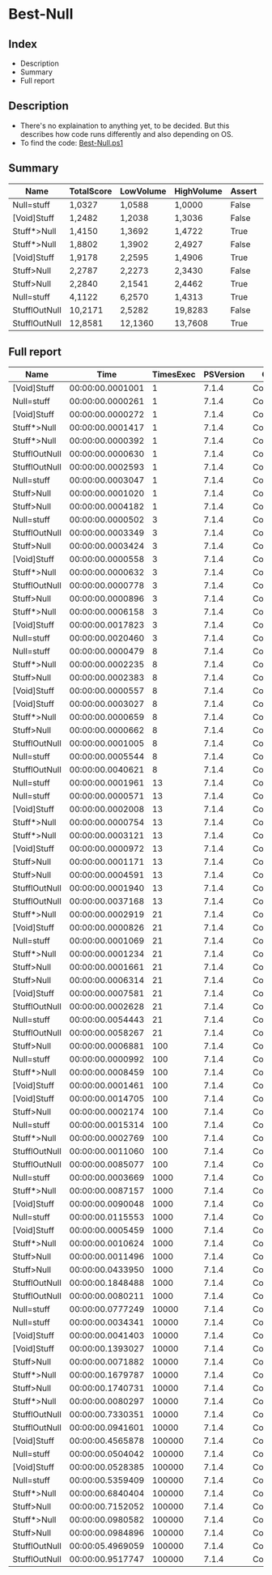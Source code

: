 # Best-Null
## Index
- Description
- Summary
- Full report
## Description
- There's no explaination to anything yet, to be decided. But this describes how code runs differently and also depending on OS.
- To find the code: [Best-Null.ps1](/PerformanceTests/Best-Null.ps1 )
## Summary
|Name|TotalScore|LowVolume|HighVolume|Assert|OS|
|---|---|---|---|---|---|
|Null=stuff|1,0327|1,0588|1,0000|False|Win|
|[Void]Stuff|1,2482|1,2038|1,3036|False|Win|
|Stuff*>Null|1,4150|1,3692|1,4722|True|Mac|
|Stuff*>Null|1,8802|1,3902|2,4927|False|Win|
|[Void]Stuff|1,9178|2,2595|1,4906|True|Mac|
|Stuff>Null|2,2787|2,2273|2,3430|False|Win|
|Stuff>Null|2,2840|2,1541|2,4462|True|Mac|
|Null=stuff|4,1122|6,2570|1,4313|True|Mac|
|StufflOutNull|10,2171|2,5282|19,8283|False|Win|
|StufflOutNull|12,8581|12,1360|13,7608|True|Mac|
## Full report
|Name|Time|TimesExec|PSVersion|CLR|WorkSet|Total|Assert|Max|Min|Samples|Score|OS|
|---|---|---|---|---|---|---|---|---|---|---|---|---|
|[Void]Stuff|00:00:00.0001001|1|7.1.4|CoreCLR|86016|00:00:00.0010008|True|00:00:00.0005070|00:00:00.0000443|10|1|Mac|
|Null=stuff|00:00:00.0000261|1|7.1.4|CoreCLR|352256|00:00:00.0002613|False|00:00:00.0001774|00:00:00.0000083|10|1|Win|
|[Void]Stuff|00:00:00.0000272|1|7.1.4|CoreCLR|20480|00:00:00.0002719|False|00:00:00.0001881|00:00:00.0000088|10|1,0421455938697317|Win|
|Stuff*>Null|00:00:00.0001417|1|7.1.4|CoreCLR|0|00:00:00.0014167|True|00:00:00.0006835|00:00:00.0000631|10|1,4155844155844155|Mac|
|Stuff*>Null|00:00:00.0000392|1|7.1.4|CoreCLR|0|00:00:00.0003923|False|00:00:00.0002569|00:00:00.0000125|10|1,5019157088122606|Win|
|StufflOutNull|00:00:00.0000630|1|7.1.4|CoreCLR|0|00:00:00.0006298|False|00:00:00.0004325|00:00:00.0000200|10|2,413793103448276|Win|
|StufflOutNull|00:00:00.0002593|1|7.1.4|CoreCLR|0|00:00:00.0025928|True|00:00:00.0014171|00:00:00.0000969|10|2,5904095904095903|Mac|
|Null=stuff|00:00:00.0003047|1|7.1.4|CoreCLR|434176|00:00:00.0030466|True|00:00:00.0022137|00:00:00.0000511|10|3,043956043956044|Mac|
|Stuff>Null|00:00:00.0001020|1|7.1.4|CoreCLR|8192|00:00:00.0010198|False|00:00:00.0008916|00:00:00.0000122|10|3,9080459770114944|Win|
|Stuff>Null|00:00:00.0004182|1|7.1.4|CoreCLR|16384|00:00:00.0041821|True|00:00:00.0026525|00:00:00.0000852|10|4,177822177822178|Mac|
|Null=stuff|00:00:00.0000502|3|7.1.4|CoreCLR|8192|00:00:00.0005024|False|00:00:00.0003126|00:00:00.0000170|10|1|Win|
|StufflOutNull|00:00:00.0003349|3|7.1.4|CoreCLR|16384|00:00:00.0033491|True|00:00:00.0014173|00:00:00.0001387|10|1|Mac|
|Stuff>Null|00:00:00.0003424|3|7.1.4|CoreCLR|24576|00:00:00.0034244|True|00:00:00.0018598|00:00:00.0001130|10|1,0223947446999104|Mac|
|[Void]Stuff|00:00:00.0000558|3|7.1.4|CoreCLR|0|00:00:00.0005576|False|00:00:00.0003244|00:00:00.0000176|10|1,1115537848605577|Win|
|Stuff*>Null|00:00:00.0000632|3|7.1.4|CoreCLR|4096|00:00:00.0006318|False|00:00:00.0003387|00:00:00.0000238|10|1,2589641434262948|Win|
|StufflOutNull|00:00:00.0000778|3|7.1.4|CoreCLR|0|00:00:00.0007785|False|00:00:00.0003604|00:00:00.0000396|10|1,549800796812749|Win|
|Stuff>Null|00:00:00.0000896|3|7.1.4|CoreCLR|0|00:00:00.0008960|False|00:00:00.0004987|00:00:00.0000394|10|1,7848605577689243|Win|
|Stuff*>Null|00:00:00.0006158|3|7.1.4|CoreCLR|0|00:00:00.0061583|True|00:00:00.0039349|00:00:00.0000836|10|1,8387578381606449|Mac|
|[Void]Stuff|00:00:00.0017823|3|7.1.4|CoreCLR|0|00:00:00.0178229|True|00:00:00.0166857|00:00:00.0001089|10|5,321887130486712|Mac|
|Null=stuff|00:00:00.0020460|3|7.1.4|CoreCLR|8192|00:00:00.0204599|True|00:00:00.0192269|00:00:00.0000847|10|6,109286354135563|Mac|
|Null=stuff|00:00:00.0000479|8|7.1.4|CoreCLR|0|00:00:00.0004790|False|00:00:00.0002936|00:00:00.0000185|10|1|Win|
|Stuff*>Null|00:00:00.0002235|8|7.1.4|CoreCLR|32768|00:00:00.0022346|True|00:00:00.0011051|00:00:00.0000911|10|1|Mac|
|Stuff>Null|00:00:00.0002383|8|7.1.4|CoreCLR|12288|00:00:00.0023827|True|00:00:00.0012442|00:00:00.0001123|10|1,0662192393736019|Mac|
|[Void]Stuff|00:00:00.0000557|8|7.1.4|CoreCLR|0|00:00:00.0005572|False|00:00:00.0003338|00:00:00.0000185|10|1,162839248434238|Win|
|[Void]Stuff|00:00:00.0003027|8|7.1.4|CoreCLR|12288|00:00:00.0030270|True|00:00:00.0010818|00:00:00.0001204|10|1,3543624161073826|Mac|
|Stuff*>Null|00:00:00.0000659|8|7.1.4|CoreCLR|0|00:00:00.0006588|False|00:00:00.0003389|00:00:00.0000338|10|1,3757828810020878|Win|
|Stuff>Null|00:00:00.0000662|8|7.1.4|CoreCLR|4096|00:00:00.0006622|False|00:00:00.0003643|00:00:00.0000313|10|1,3820459290187892|Win|
|StufflOutNull|00:00:00.0001005|8|7.1.4|CoreCLR|0|00:00:00.0010052|False|00:00:00.0003668|00:00:00.0000686|10|2,0981210855949897|Win|
|Null=stuff|00:00:00.0005544|8|7.1.4|CoreCLR|73728|00:00:00.0055437|True|00:00:00.0035843|00:00:00.0000779|10|2,4805369127516776|Mac|
|StufflOutNull|00:00:00.0040621|8|7.1.4|CoreCLR|24576|00:00:00.0406214|True|00:00:00.0324994|00:00:00.0002527|10|18,174944071588367|Mac|
|Null=stuff|00:00:00.0001961|13|7.1.4|CoreCLR|0|00:00:00.0019608|True|00:00:00.0010632|00:00:00.0000874|10|1|Mac|
|Null=stuff|00:00:00.0000571|13|7.1.4|CoreCLR|4096|00:00:00.0005708|False|00:00:00.0003666|00:00:00.0000207|10|1|Win|
|[Void]Stuff|00:00:00.0002008|13|7.1.4|CoreCLR|0|00:00:00.0020079|True|00:00:00.0009598|00:00:00.0001019|10|1,023967363590005|Mac|
|Stuff*>Null|00:00:00.0000754|13|7.1.4|CoreCLR|0|00:00:00.0007536|False|00:00:00.0003508|00:00:00.0000423|10|1,320490367775832|Win|
|Stuff*>Null|00:00:00.0003121|13|7.1.4|CoreCLR|32768|00:00:00.0031213|True|00:00:00.0013323|00:00:00.0001323|10|1,5915349311575726|Mac|
|[Void]Stuff|00:00:00.0000972|13|7.1.4|CoreCLR|0|00:00:00.0009724|False|00:00:00.0005972|00:00:00.0000346|10|1,702276707530648|Win|
|Stuff>Null|00:00:00.0001171|13|7.1.4|CoreCLR|0|00:00:00.0011714|False|00:00:00.0005125|00:00:00.0000592|10|2,050788091068301|Win|
|Stuff>Null|00:00:00.0004591|13|7.1.4|CoreCLR|16384|00:00:00.0045908|True|00:00:00.0021919|00:00:00.0001708|10|2,341152473227945|Mac|
|StufflOutNull|00:00:00.0001940|13|7.1.4|CoreCLR|12288|00:00:00.0019399|False|00:00:00.0006790|00:00:00.0001240|10|3,3975481611208407|Win|
|StufflOutNull|00:00:00.0037168|13|7.1.4|CoreCLR|24576|00:00:00.0371683|True|00:00:00.0325451|00:00:00.0002862|10|18,9535951045385|Mac|
|Stuff*>Null|00:00:00.0002919|21|7.1.4|CoreCLR|16384|00:00:00.0029188|True|00:00:00.0012436|00:00:00.0001329|10|1|Mac|
|[Void]Stuff|00:00:00.0000826|21|7.1.4|CoreCLR|0|00:00:00.0008264|False|00:00:00.0004830|00:00:00.0000328|10|1|Win|
|Null=stuff|00:00:00.0001069|21|7.1.4|CoreCLR|0|00:00:00.0010691|False|00:00:00.0005502|00:00:00.0000296|10|1,2941888619854722|Win|
|Stuff*>Null|00:00:00.0001234|21|7.1.4|CoreCLR|8192|00:00:00.0012336|False|00:00:00.0005344|00:00:00.0000754|10|1,4939467312348669|Win|
|Stuff>Null|00:00:00.0001661|21|7.1.4|CoreCLR|0|00:00:00.0016614|False|00:00:00.0005761|00:00:00.0000932|10|2,0108958837772395|Win|
|Stuff>Null|00:00:00.0006314|21|7.1.4|CoreCLR|4096|00:00:00.0063136|True|00:00:00.0033556|00:00:00.0001201|10|2,1630695443645083|Mac|
|[Void]Stuff|00:00:00.0007581|21|7.1.4|CoreCLR|20480|00:00:00.0075811|True|00:00:00.0053783|00:00:00.0000959|10|2,597122302158273|Mac|
|StufflOutNull|00:00:00.0002628|21|7.1.4|CoreCLR|0|00:00:00.0026282|False|00:00:00.0006288|00:00:00.0001564|10|3,181598062953995|Win|
|Null=stuff|00:00:00.0054443|21|7.1.4|CoreCLR|253952|00:00:00.0544431|True|00:00:00.0531480|00:00:00.0001327|10|18,651250428228845|Mac|
|StufflOutNull|00:00:00.0058267|21|7.1.4|CoreCLR|57344|00:00:00.0582673|True|00:00:00.0507506|00:00:00.0004030|10|19,96128811236725|Mac|
|Stuff>Null|00:00:00.0006881|100|7.1.4|CoreCLR|0|00:00:00.0068810|True|00:00:00.0018516|00:00:00.0002702|10|1|Mac|
|Null=stuff|00:00:00.0000992|100|7.1.4|CoreCLR|36864|00:00:00.0009918|False|00:00:00.0004652|00:00:00.0000386|10|1|Win|
|Stuff*>Null|00:00:00.0008459|100|7.1.4|CoreCLR|24576|00:00:00.0084589|True|00:00:00.0018231|00:00:00.0002946|10|1,2293271326842028|Mac|
|[Void]Stuff|00:00:00.0001461|100|7.1.4|CoreCLR|4096|00:00:00.0014614|False|00:00:00.0007050|00:00:00.0000377|10|1,4727822580645162|Win|
|[Void]Stuff|00:00:00.0014705|100|7.1.4|CoreCLR|20480|00:00:00.0147048|True|00:00:00.0078011|00:00:00.0001790|10|2,1370440342973405|Mac|
|Stuff>Null|00:00:00.0002174|100|7.1.4|CoreCLR|0|00:00:00.0021741|False|00:00:00.0005744|00:00:00.0001145|10|2,191532258064516|Win|
|Null=stuff|00:00:00.0015314|100|7.1.4|CoreCLR|24576|00:00:00.0153143|True|00:00:00.0087780|00:00:00.0002205|10|2,225548612120331|Mac|
|Stuff*>Null|00:00:00.0002769|100|7.1.4|CoreCLR|0|00:00:00.0027691|False|00:00:00.0008964|00:00:00.0001003|10|2,7913306451612905|Win|
|StufflOutNull|00:00:00.0011060|100|7.1.4|CoreCLR|53248|00:00:00.0110604|False|00:00:00.0020944|00:00:00.0008834|10|11,149193548387096|Win|
|StufflOutNull|00:00:00.0085077|100|7.1.4|CoreCLR|958464|00:00:00.0850768|True|00:00:00.0582787|00:00:00.0017094|10|12,364045923557622|Mac|
|Null=stuff|00:00:00.0003669|1000|7.1.4|CoreCLR|4096|00:00:00.0036687|False|00:00:00.0012256|00:00:00.0002281|10|1|Win|
|Stuff*>Null|00:00:00.0087157|1000|7.1.4|CoreCLR|-2093056|00:00:00.0871568|True|00:00:00.0599832|00:00:00.0019259|10|1|Mac|
|[Void]Stuff|00:00:00.0090048|1000|7.1.4|CoreCLR|-311296|00:00:00.0900483|True|00:00:00.0368561|00:00:00.0012027|10|1,0331700265038952|Mac|
|Null=stuff|00:00:00.0115553|1000|7.1.4|CoreCLR|28672|00:00:00.1155533|True|00:00:00.0600648|00:00:00.0011463|10|1,3258028615028052|Mac|
|[Void]Stuff|00:00:00.0005459|1000|7.1.4|CoreCLR|8192|00:00:00.0054590|False|00:00:00.0013528|00:00:00.0004166|10|1,487871354592532|Win|
|Stuff*>Null|00:00:00.0010624|1000|7.1.4|CoreCLR|2965504|00:00:00.0106245|False|00:00:00.0029362|00:00:00.0004793|10|2,895611883346961|Win|
|Stuff>Null|00:00:00.0011496|1000|7.1.4|CoreCLR|3702784|00:00:00.0114963|False|00:00:00.0034874|00:00:00.0004537|10|3,133278822567457|Win|
|Stuff>Null|00:00:00.0433950|1000|7.1.4|CoreCLR|5509120|00:00:00.4339498|True|00:00:00.2728945|00:00:00.0017915|10|4,978946039904999|Mac|
|StufflOutNull|00:00:00.1848488|1000|7.1.4|CoreCLR|-1159168|00:00:01.8484885|True|00:00:00.3632181|00:00:00.0555290|10|21,208715306860036|Mac|
|StufflOutNull|00:00:00.0080211|1000|7.1.4|CoreCLR|1425408|00:00:00.0802112|False|00:00:00.0105712|00:00:00.0064887|10|21,86181520850368|Win|
|Null=stuff|00:00:00.0777249|10000|7.1.4|CoreCLR|-450560|00:00:00.7772492|True|00:00:00.1221754|00:00:00.0194837|10|1|Mac|
|Null=stuff|00:00:00.0034341|10000|7.1.4|CoreCLR|77824|00:00:00.0343413|False|00:00:00.0060723|00:00:00.0022065|10|1|Win|
|[Void]Stuff|00:00:00.0041403|10000|7.1.4|CoreCLR|-438272|00:00:00.0414027|False|00:00:00.0069060|00:00:00.0023944|10|1,2056434000174718|Win|
|[Void]Stuff|00:00:00.1393027|10000|7.1.4|CoreCLR|-2957312|00:00:01.3930270|True|00:00:00.2848002|00:00:00.0147140|10|1,792253190419029|Mac|
|Stuff>Null|00:00:00.0071882|10000|7.1.4|CoreCLR|-40960|00:00:00.0718822|False|00:00:00.0090945|00:00:00.0049759|10|2,0931830756238896|Win|
|Stuff*>Null|00:00:00.1679787|10000|7.1.4|CoreCLR|253952|00:00:01.6797869|True|00:00:00.3686129|00:00:00.0238566|10|2,161195447018909|Mac|
|Stuff>Null|00:00:00.1740731|10000|7.1.4|CoreCLR|188416|00:00:01.7407314|True|00:00:00.3159017|00:00:00.0641581|10|2,2396053259637516|Mac|
|Stuff*>Null|00:00:00.0080297|10000|7.1.4|CoreCLR|8192|00:00:00.0802971|False|00:00:00.0109427|00:00:00.0058487|10|2,3382254448035877|Win|
|StufflOutNull|00:00:00.7330351|10000|7.1.4|CoreCLR|217088|00:00:07.3303514|True|00:00:01.2285747|00:00:00.5124521|10|9,431148833900076|Mac|
|StufflOutNull|00:00:00.0941601|10000|7.1.4|CoreCLR|40960|00:00:00.9416012|False|00:00:00.1039301|00:00:00.0846564|10|27,41914912204071|Win|
|[Void]Stuff|00:00:00.4565878|100000|7.1.4|CoreCLR|-20480|00:00:04.5658779|True|00:00:00.5172961|00:00:00.3422810|10|1|Mac|
|Null=stuff|00:00:00.0504042|100000|7.1.4|CoreCLR|1560576|00:00:00.5040417|False|00:00:00.0553639|00:00:00.0453499|10|1|Win|
|[Void]Stuff|00:00:00.0528385|100000|7.1.4|CoreCLR|-602112|00:00:00.5283851|False|00:00:00.0625968|00:00:00.0489366|10|1,0482955785430579|Win|
|Null=stuff|00:00:00.5359409|100000|7.1.4|CoreCLR|4464640|00:00:05.3594094|True|00:00:01.0036246|00:00:00.3389407|10|1,1737959270922262|Mac|
|Stuff*>Null|00:00:00.6840404|100000|7.1.4|CoreCLR|557056|00:00:06.8404036|True|00:00:00.7830023|00:00:00.5532036|10|1,4981574190111957|Mac|
|Stuff>Null|00:00:00.7152052|100000|7.1.4|CoreCLR|520192|00:00:07.1520518|True|00:00:00.8172874|00:00:00.6355114|10|1,5664132944419453|Mac|
|Stuff*>Null|00:00:00.0980582|100000|7.1.4|CoreCLR|1441792|00:00:00.9805823|False|00:00:00.1225976|00:00:00.0848007|10|1,9454370865919903|Win|
|Stuff>Null|00:00:00.0984896|100000|7.1.4|CoreCLR|798720|00:00:00.9848965|False|00:00:00.1196149|00:00:00.0864466|10|1,9539958971672995|Win|
|StufflOutNull|00:00:05.4969059|100000|7.1.4|CoreCLR|-21311488|00:00:54.9690589|True|00:00:05.7934711|00:00:05.0853150|10|12,039099380228732|Mac|
|StufflOutNull|00:00:00.9517747|100000|7.1.4|CoreCLR|1134592|00:00:09.5177469|False|00:00:01.0806499|00:00:00.8906055|10|18,882845080370288|Win|
